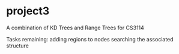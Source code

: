 # project3
A combination of KD Trees and Range Trees for CS3114


Tasks remaining:
adding regions to nodes
searching the associated structure
